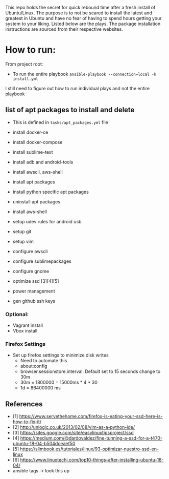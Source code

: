 This repo holds the secret for quick rebound time after a fresh install of Ubuntu/Linux. The purpose is to not be scared to install the latest and greatest in Ubuntu and have no fear of having to spend hours getting your system to your liking. Listed below are the plays. The package installation instructions are sourced from their respective websites.

# How to run:
From project root:
- To run the entire playbook
`ansible-playbook --connection=local -k install.yml`

I still need to figure out how to run individual plays and not the entire playbook

## list of apt packages to install and delete
-  This is defined in `tasks/apt_packages.yml` file


- install docker-ce
- install docker-compose
- install sublime-text
- install adb and android-tools
- install awscli, aws-shell
- install apt packages
- install python specific apt packages
- uninstall apt packages
- install aws-shell
- setup udev rules for android usb
- setup git
- setup vim
- configure awscli
- configure sublimepackages
- configure gnome
- optimize ssd [3][4][5]
- power management
- gen github ssh keys

### Optional:

- Vagrant install
- Vbox install

### Firefox Settings
- Set up firefox settings to minimize disk writes
   - Need to automate this
   - about:config
   - browser.sessionstore.interval. Default set to 15 seconds change to 30m
   - 30m = 1800000 = 15000ms * 4 * 30
   - 1d = 86400000 ms

## References
- [1] https://www.servethehome.com/firefox-is-eating-your-ssd-here-is-how-to-fix-it/
- [2] http://unlogic.co.uk/2013/02/08/vim-as-a-python-ide/
- [3] https://sites.google.com/site/easylinuxtipsproject/ssd
- [4] https://medium.com/@dardovaldez/fine-tunning-a-ssd-for-a-t470-ubuntu-18-04-b504dceaef50
- [5] https://slimbook.es/tutoriales/linux/93-optimizar-nuestro-ssd-en-linux
- [6] https://www.linuxtechi.com/top10-things-after-installing-ubuntu-18-04/
- ansible tags -> look this up
